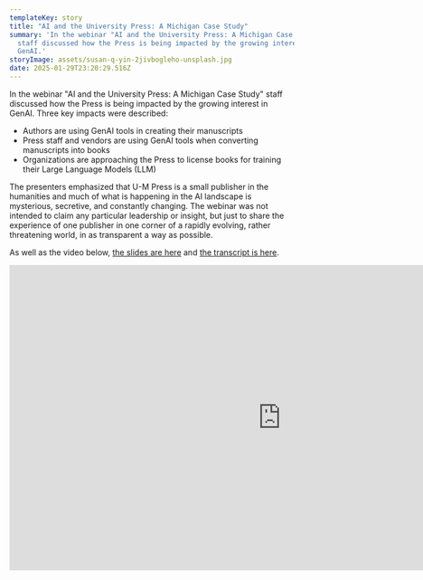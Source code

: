 ```yaml
---
templateKey: story
title: "AI and the University Press: A Michigan Case Study"
summary: 'In the webinar "AI and the University Press: A Michigan Case Study"
  staff discussed how the Press is being impacted by the growing interest in
  GenAI.'
storyImage: assets/susan-q-yin-2jivbogleho-unsplash.jpg
date: 2025-01-29T23:20:29.516Z
---
```

In the webinar "AI and the University Press: A Michigan Case Study" staff discussed how the Press is being impacted by the growing interest in GenAI. Three key impacts were described:

* Authors are using GenAI tools in creating their manuscripts
* Press staff and vendors are using GenAI tools when converting manuscripts into books
* Organizations are approaching the Press to license books for training their Large Language Models (LLM)

The presenters emphasized that U-M Press is a small publisher in the humanities and much of what is happening in the AI landscape is mysterious, secretive, and constantly changing. The webinar was not intended to claim any particular leadership or insight, but just to share the experience of one publisher in one corner of a rapidly evolving, rather threatening world, in as transparent a way as possible.

As well as the video below, [the slides are here](https://docs.google.com/presentation/d/1hyrHBaQS3-rm00j-AYaocFvFth5PTfq6hTn-tC7Rd60/edit?usp=sharing) and [the transcript is here](https://docs.google.com/document/d/1l92UFcKOEs1CxVa7VsiMKUb8MAmIA4JRaKu91Jrlbek/edit?usp=sharing).

<iframe id="kaltura_player" src='https://cdnapisec.kaltura.com/p/1038472/embedPlaykitJs/uiconf_id/54883762?iframeembed=true&amp;entry_id=1_a2kr2dhd&amp;config%5Bprovider%5D=%7B%22widgetId%22%3A%221_oajkea91%22%7D&amp;config%5Bplayback%5D=%7B%22startTime%22%3A0%7D'  style="width: 960px;height: 540px;border: 0;" allowfullscreen webkitallowfullscreen mozAllowFullScreen allow="autoplay \*; fullscreen \*; encrypted-media *" sandbox="allow-downloads allow-forms allow-same-origin allow-scripts allow-top-navigation allow-pointer-lock allow-popups allow-modals allow-orientation-lock allow-popups-to-escape-sandbox allow-presentation allow-top-navigation-by-user-activation" title="AI and the University Press: A Case Study from the University of Michigan"></iframe>